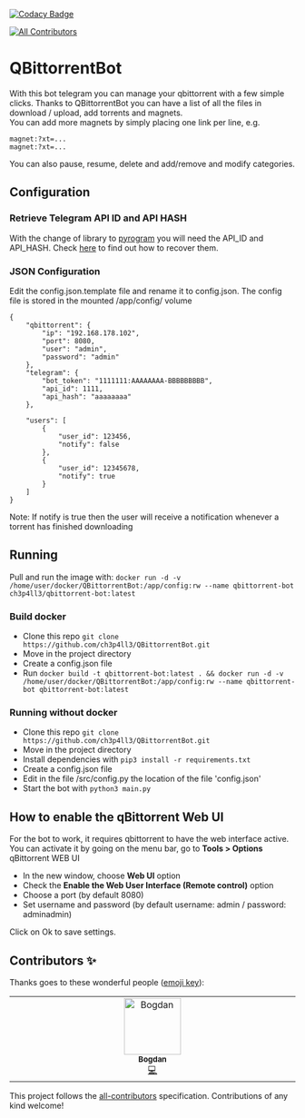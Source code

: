 [![Codacy Badge](https://api.codacy.com/project/badge/Grade/259099080ca24e029a910e3249d32041)](https://app.codacy.com/gh/ch3p4ll3/QBittorrentBot?utm_source=github.com&utm_medium=referral&utm_content=ch3p4ll3/QBittorrentBot&utm_campaign=Badge_Grade)
<!-- ALL-CONTRIBUTORS-BADGE:START - Do not remove or modify this section -->
[![All Contributors](https://img.shields.io/badge/all_contributors-1-orange.svg?style=flat-square)](#contributors-)
<!-- ALL-CONTRIBUTORS-BADGE:END -->

# QBittorrentBot

With this bot telegram you can manage your qbittorrent with a few simple clicks. Thanks to QBittorrentBot you can have a list of all the files in download / upload, add torrents and magnets.  
You can add more magnets by simply placing one link per line, e.g. 
```
magnet:?xt=...  
magnet:?xt=...  
```
You can also pause, resume, delete and add/remove and modify categories.

## Configuration
### Retrieve Telegram API ID and API HASH
With the change of library to [pyrogram](https://docs.pyrogram.org/) you will need the API_ID and API_HASH. Check [here](https://docs.pyrogram.org/intro/quickstart) to find out how to recover them.
### JSON Configuration
Edit the config.json.template file and rename it to config.json. 
The config file is stored in the mounted /app/config/ volume

```
{
    "qbittorrent": {
        "ip": "192.168.178.102",
        "port": 8080,
        "user": "admin",
        "password": "admin"
    },
    "telegram": {
        "bot_token": "1111111:AAAAAAAA-BBBBBBBBB",
        "api_id": 1111,
        "api_hash": "aaaaaaaa"
    },

    "users": [
        {
            "user_id": 123456,
            "notify": false
        },
        {
            "user_id": 12345678,
            "notify": true
        }
    ]
}
```
Note: If notify is true then the user will receive a notification whenever a torrent has finished downloading

## Running
Pull and run the image with: `docker run -d -v /home/user/docker/QBittorrentBot:/app/config:rw --name qbittorrent-bot ch3p4ll3/qbittorrent-bot:latest`
### Build docker
- Clone this repo ```git clone https://github.com/ch3p4ll3/QBittorrentBot.git```
- Move in the project directory
- Create a config.json file
- Run `docker build -t qbittorrent-bot:latest . && docker run -d -v /home/user/docker/QBittorrentBot:/app/config:rw --name qbittorrent-bot qbittorrent-bot:latest`

### Running without docker
- Clone this repo `git clone https://github.com/ch3p4ll3/QBittorrentBot.git`
- Move in the project directory
- Install dependencies with `pip3 install -r requirements.txt`
- Create a config.json file
- Edit in the file /src/config.py the location of the file 'config.json'
- Start the bot with `python3 main.py`

## How to enable the qBittorrent Web UI
For the bot to work, it requires qbittorrent to have the web interface active. 
You can activate it by going on the menu bar, go to **Tools > Options** qBittorrent WEB UI

- In the new window, choose **Web UI** option
- Check the **Enable the Web User Interface (Remote control)** option
- Choose a port (by default 8080)
- Set username and password (by default username: admin / password: adminadmin)

Click on Ok to save settings.

## Contributors ✨

Thanks goes to these wonderful people ([emoji key](https://allcontributors.org/docs/en/emoji-key)):

<!-- ALL-CONTRIBUTORS-LIST:START - Do not remove or modify this section -->
<!-- prettier-ignore-start -->
<!-- markdownlint-disable -->
<table>
  <tbody>
    <tr>
      <td align="center" valign="top" width="14.28%"><a href="https://github.com/bushig"><img src="https://avatars.githubusercontent.com/u/2815779?v=4?s=100" width="100px;" alt="Bogdan"/><br /><sub><b>Bogdan</b></sub></a><br /><a href="https://github.com/ch3p4ll3/QBittorrentBot/commits?author=bushig" title="Code">💻</a></td>
    </tr>
  </tbody>
</table>

<!-- markdownlint-restore -->
<!-- prettier-ignore-end -->

<!-- ALL-CONTRIBUTORS-LIST:END -->

This project follows the [all-contributors](https://github.com/all-contributors/all-contributors) specification. Contributions of any kind welcome!